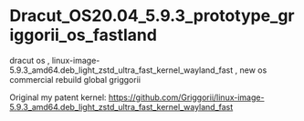 # Dracut_OS20.04_5.9.3_prototype_griggorii_os_fastland
dracut os , linux-image-5.9.3_amd64.deb_light_zstd_ultra_fast_kernel_wayland_fast , new os commercial rebuild global griggorii

Original my patent kernel: https://github.com/Griggorii/linux-image-5.9.3_amd64.deb_light_zstd_ultra_fast_kernel_wayland_fast
